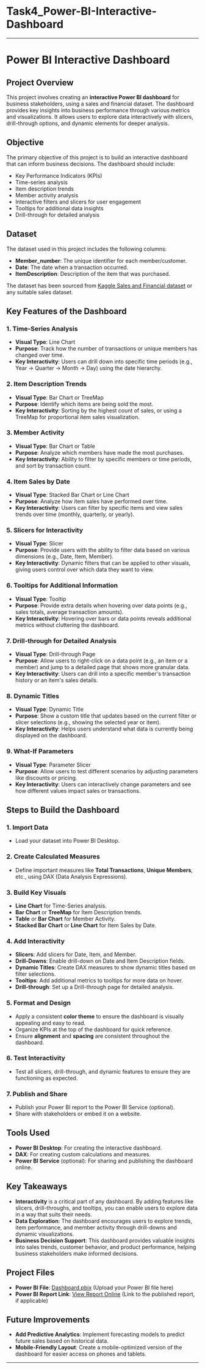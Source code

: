 # Task4_Power-BI-Interactive-Dashboard

---

# Power BI Interactive Dashboard

## Project Overview
This project involves creating an **interactive Power BI dashboard** for business stakeholders, using a sales and financial dataset. The dashboard provides key insights into business performance through various metrics and visualizations. It allows users to explore data interactively with slicers, drill-through options, and dynamic elements for deeper analysis.

## Objective
The primary objective of this project is to build an interactive dashboard that can inform business decisions. The dashboard should include:
- Key Performance Indicators (KPIs)
- Time-series analysis
- Item description trends
- Member activity analysis
- Interactive filters and slicers for user engagement
- Tooltips for additional data insights
- Drill-through for detailed analysis

## Dataset
The dataset used in this project includes the following columns:
- **Member_number**: The unique identifier for each member/customer.
- **Date**: The date when a transaction occurred.
- **ItemDescription**: Description of the item that was purchased.

The dataset has been sourced from [Kaggle Sales and Financial dataset](https://www.kaggle.com/) or any suitable sales dataset.

## Key Features of the Dashboard

### 1. **Time-Series Analysis**
- **Visual Type**: Line Chart
- **Purpose**: Track how the number of transactions or unique members has changed over time.
- **Key Interactivity**: Users can drill down into specific time periods (e.g., Year → Quarter → Month → Day) using the date hierarchy.

### 2. **Item Description Trends**
- **Visual Type**: Bar Chart or TreeMap
- **Purpose**: Identify which items are being sold the most.
- **Key Interactivity**: Sorting by the highest count of sales, or using a TreeMap for proportional item sales visualization.

### 3. **Member Activity**
- **Visual Type**: Bar Chart or Table
- **Purpose**: Analyze which members have made the most purchases.
- **Key Interactivity**: Ability to filter by specific members or time periods, and sort by transaction count.

### 4. **Item Sales by Date**
- **Visual Type**: Stacked Bar Chart or Line Chart
- **Purpose**: Analyze how item sales have performed over time.
- **Key Interactivity**: Users can filter by specific items and view sales trends over time (monthly, quarterly, or yearly).

### 5. **Slicers for Interactivity**
- **Visual Type**: Slicer
- **Purpose**: Provide users with the ability to filter data based on various dimensions (e.g., Date, Item, Member).
- **Key Interactivity**: Dynamic filters that can be applied to other visuals, giving users control over which data they want to view.

### 6. **Tooltips for Additional Information**
- **Visual Type**: Tooltip
- **Purpose**: Provide extra details when hovering over data points (e.g., sales totals, average transaction amounts).
- **Key Interactivity**: Hovering over bars or data points reveals additional metrics without cluttering the dashboard.

### 7. **Drill-through for Detailed Analysis**
- **Visual Type**: Drill-through Page
- **Purpose**: Allow users to right-click on a data point (e.g., an item or a member) and jump to a detailed page that shows more granular data.
- **Key Interactivity**: Users can drill into a specific member's transaction history or an item's sales details.

### 8. **Dynamic Titles**
- **Visual Type**: Dynamic Title
- **Purpose**: Show a custom title that updates based on the current filter or slicer selections (e.g., showing the selected year or item).
- **Key Interactivity**: Helps users understand what data is currently being displayed on the dashboard.

### 9. **What-If Parameters**
- **Visual Type**: Parameter Slicer
- **Purpose**: Allow users to test different scenarios by adjusting parameters like discounts or pricing.
- **Key Interactivity**: Users can interactively change parameters and see how different values impact sales or transactions.

## Steps to Build the Dashboard

### 1. **Import Data**
- Load your dataset into Power BI Desktop.

### 2. **Create Calculated Measures**
- Define important measures like **Total Transactions**, **Unique Members**, etc., using DAX (Data Analysis Expressions).

### 3. **Build Key Visuals**
- **Line Chart** for Time-Series analysis.
- **Bar Chart** or **TreeMap** for Item Description trends.
- **Table** or **Bar Chart** for Member Activity.
- **Stacked Bar Chart** or **Line Chart** for Item Sales by Date.

### 4. **Add Interactivity**
- **Slicers**: Add slicers for Date, Item, and Member.
- **Drill-Downs**: Enable drill-down on Date and Item Description fields.
- **Dynamic Titles**: Create DAX measures to show dynamic titles based on filter selections.
- **Tooltips**: Add additional metrics to tooltips for more data on hover.
- **Drill-through**: Set up a Drill-through page for detailed analysis.

### 5. **Format and Design**
- Apply a consistent **color theme** to ensure the dashboard is visually appealing and easy to read.
- Organize KPIs at the top of the dashboard for quick reference.
- Ensure **alignment** and **spacing** are consistent throughout the dashboard.

### 6. **Test Interactivity**
- Test all slicers, drill-through, and dynamic features to ensure they are functioning as expected.

### 7. **Publish and Share**
- Publish your Power BI report to the Power BI Service (optional).
- Share with stakeholders or embed it on a website.

## Tools Used
- **Power BI Desktop**: For creating the interactive dashboard.
- **DAX**: For creating custom calculations and measures.
- **Power BI Service** (optional): For sharing and publishing the dashboard online.

## Key Takeaways
- **Interactivity** is a critical part of any dashboard. By adding features like slicers, drill-throughs, and tooltips, you can enable users to explore data in a way that suits their needs.
- **Data Exploration**: The dashboard encourages users to explore trends, item performance, and member activity through drill-downs and dynamic visualizations.
- **Business Decision Support**: This dashboard provides valuable insights into sales trends, customer behavior, and product performance, helping business stakeholders make informed decisions.

## Project Files

- **Power BI File**: [Dashboard.pbix](#) (Upload your Power BI file here)
- **Power BI Report Link**: [View Report Online](#) (Link to the published report, if applicable)

## Future Improvements
- **Add Predictive Analytics**: Implement forecasting models to predict future sales based on historical data.
- **Mobile-Friendly Layout**: Create a mobile-optimized version of the dashboard for easier access on phones and tablets.

---

